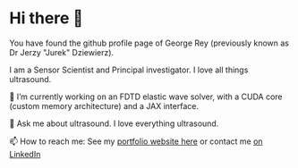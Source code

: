 # Hi there 👋

You have found the github profile page of George Rey (previously known as Dr Jerzy "Jurek" Dziewierz).

I am a Sensor Scientist and Principal investigator. I love all things ultrasound.

🔭 I’m currently working on an FDTD elastic wave solver, with a CUDA core (custom memory architecture) and a JAX interface. 

💬 Ask me about ultrasound. I love everything ultrasound.

📫 How to reach me: See my [portfolio website here](https://www.rey.wiki) or contact me [on LinkedIn](https://www.linkedin.com/in/dr-george-rey-dziewierz/)



  <!--
  **jerzydziewierz/jerzydziewierz** is a ✨ _special_ ✨ repository because its `README.md` (this file) appears on your GitHub profile.

  Here are some ideas to get you started:

  - 🔭 I’m currently working on ...
  - 🌱 I’m currently learning ...
  - 👯 I’m looking to collaborate on ...
  - 🤔 I’m looking for help with ...
  - 💬 Ask me about ...
  - 📫 How to reach me: ...
  - 😄 Pronouns: ...
  - ⚡ Fun fact: ...
    -->


